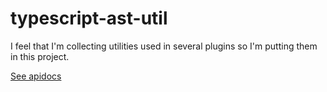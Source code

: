 # typescript-ast-util

I feel that I'm collecting utilities used in several plugins so I'm putting them in this project. 

[See apidocs](../docs/typescript-ast-util/modules/_index_.html)